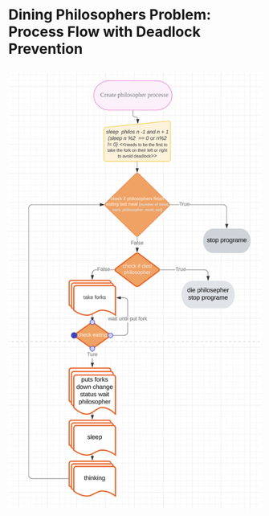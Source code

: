 <h1>Dining Philosophers Problem: Process Flow with Deadlock Prevention<h2>
<img width="779" alt="flowchart" src="https://github.com/RiadElamine/Philosophers/blob/master/flowchart.png">
